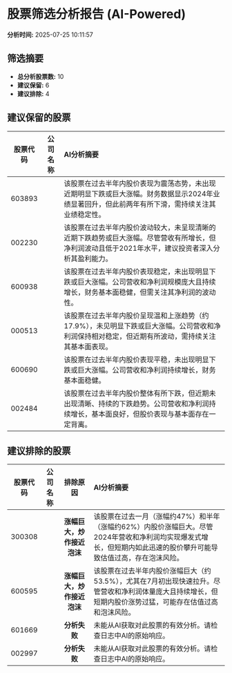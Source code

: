 # 股票筛选分析报告 (AI-Powered)

**分析时间:** 2025-07-25 10:11:57

## 筛选摘要

- **总分析股票数:** 10
- **建议保留:** 6
- **建议排除:** 4

## 建议保留的股票

| 股票代码 | 公司名称 | AI分析摘要 |
|:---:|:---:|:---|
| 603893 |  | 该股票在过去半年内股价表现为震荡态势，未出现近期明显下跌或巨大涨幅。财务数据显示2024年业绩显著回升，但此前两年有所下滑，需持续关注其业绩稳定性。 |
| 002230 |  | 该股票在过去半年内股价波动较大，未呈现清晰的近期下跌趋势或巨大涨幅。尽管营收有所增长，但净利润波动且低于2021年水平，建议投资者深入分析其盈利能力。 |
| 600938 |  | 该股票在过去半年内股价表现稳定，未出现明显下跌或巨大涨幅。公司营收和净利润规模庞大且持续增长，财务基本面稳健，但需关注其净利润的波动性。 |
| 000513 |  | 该股票在过去半年内股价呈现温和上涨趋势（约17.9%），未见明显下跌或巨大涨幅。公司营收和净利润保持相对稳定，但近期有所波动，需持续关注其基本面表现。 |
| 600690 |  | 该股票在过去半年内股价表现平稳，未出现明显下跌或巨大涨幅。公司营收和净利润持续增长，财务基本面稳健。 |
| 002484 |  | 该股票在过去半年内股价整体有所下跌，但近期未出现清晰、持续的下跌趋势。公司营收和净利润持续增长，基本面良好，但股价表现与基本面存在一定背离。 |

## 建议排除的股票

| 股票代码 | 公司名称 | 排除原因 | AI分析摘要 |
|:---:|:---:|:---:|:---|
| 300308 |  | **涨幅巨大，炒作接近泡沫** | 该股票在过去一月（涨幅约47%）和半年（涨幅约62%）内股价涨幅巨大。尽管2024年营收和净利润均实现爆发式增长，但短期内如此迅速的股价攀升可能导致估值过高，存在泡沫风险。 |
| 600595 |  | **涨幅巨大，炒作接近泡沫** | 该股票在过去半年内股价涨幅巨大（约53.5%），尤其在7月初出现快速拉升。尽管营收和净利润体量庞大且持续增长，但短期内股价涨势过猛，可能存在估值过高和泡沫风险。 |
| 601669 |  | **分析失败** | 未能从AI获取对此股票的有效分析。请检查日志中AI的原始响应。 |
| 002997 |  | **分析失败** | 未能从AI获取对此股票的有效分析。请检查日志中AI的原始响应。 |
